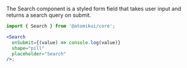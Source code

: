 The Search component is a styled form field that takes user input and returns a search query on submit.

```jsx
import { Search } from '@atomikui/core';

<Search
  onSubmit={(value) => console.log(value)}
  shape="pill"
  placeholder="Search"
/>;
```
